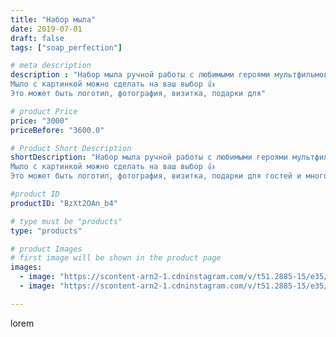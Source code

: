 ```yaml
---
title: "Набор мыла"
date: 2019-07-01
draft: false
tags: ["soap_perfection"]

# meta description
description : "Набор мыла ручной работы с любимыми героями мультфильмов🤩
Мыло с картинкой можно сделать на ваш выбор 👍
Это может быть логотип, фотография, визитка, подарки для"

# product Price
price: "3000"
priceBefore: "3600.0"

# Product Short Description
shortDescription: "Набор мыла ручной работы с любимыми героями мультфильмов🤩
Мыло с картинкой можно сделать на ваш выбор 👍
Это может быть логотип, фотография, визитка, подарки для гостей и многое другое 👍"

#product ID
productID: "BzXt2OAn_b4"

# type must be "products"
type: "products"

# product Images
# first image will be shown in the product page
images:
  - image: "https://scontent-arn2-1.cdninstagram.com/v/t51.2885-15/e35/65303107_855360848177301_5686303507800074530_n.jpg?se=7&tp=1&_nc_ht=scontent-arn2-1.cdninstagram.com&_nc_cat=109&_nc_ohc=lo_Zuco-N-0AX8fo8kg&ccb=7-4&oh=61f48cb38afe8828708cac0cbe690b0a&oe=6081E722&ig_cache_key=MjA3ODMzMTM4OTQ5MDM2NTIwNg%3D%3D.2-ccb7-4"
  - image: "https://scontent-arn2-1.cdninstagram.com/v/t51.2885-15/e35/65492007_144774196673800_5990524904197099503_n.jpg?se=7&tp=1&_nc_ht=scontent-arn2-1.cdninstagram.com&_nc_cat=104&_nc_ohc=xO-Y8VHcUfYAX8gsDro&ccb=7-4&oh=b9272decb7e0da79ffa54b2097d0f11b&oe=60822166&ig_cache_key=MjA3ODMzMTM4OTQ5ODcxNTk0Ng%3D%3D.2-ccb7-4"

---
```

lorem
